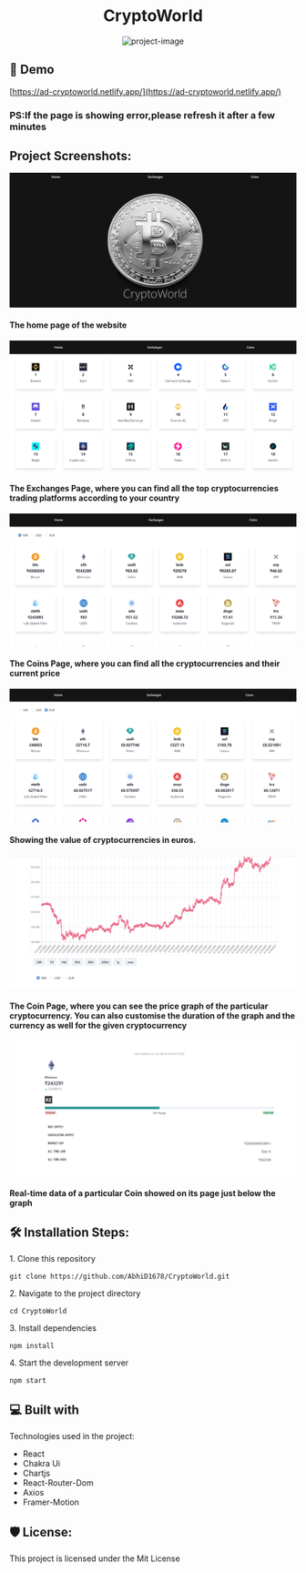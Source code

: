 <h1 align="center" id="title">CryptoWorld</h1>

<p align="center"><img src="https://socialify.git.ci/AbhiD1678/CryptoWorld/image?description=1&amp;descriptionEditable=A%20website%20to%20know%20real-time%20update%20about%20the%20crypto%20world%2C%20where%20you%20can%20find%20real-time%20update%20for%20cryptocurrencies%20and%20crypto%20trading%20platform%20&amp;language=1&amp;name=1&amp;owner=1&amp;theme=Light" alt="project-image"></p>

<h2>🚀 Demo</h2>

[https://ad-cryptoworld.netlify.app/](https://ad-cryptoworld.netlify.app/)
<h3>PS:If the page is showing error,please refresh it after a few minutes</h3>

<h2>Project Screenshots:</h2>

<img src="src/Assets/Capture.PNG" alt="project-screenshot" />
<p><h4>The home page of the website</h4></p>

<img src="src/Assets/Capture_2.PNG" alt="project-screenshot"/>
<p><h4>The Exchanges Page, where you can find all the top cryptocurrencies trading platforms according to your country </h4></p>

<img src="src/Assets/Capture3.PNG" alt="project-screenshot" />
<p><h4>The Coins Page, where you can find all the cryptocurrencies and their current price</h4></p>

<img src="src/Assets/4.PNG" alt="project-screenshot" />
<p><h4>Showing the value of cryptocurrencies in euros.</h4></p>

<img src="src/Assets/5.PNG" alt="project-screenshot" />
<p><h4>The Coin Page, where you can see the price graph of the particular cryptocurrency. You can also customise the duration of the graph and the currency as well for the given cryptocurrency</h4></p>

<img src="src/Assets/6.PNG" alt="project-screenshot" />
<p><h4> Real-time data of a particular Coin showed on its page just below the graph</h4></p>

<h2>🛠️ Installation Steps:</h2>

<p>1. Clone this repository</p>

```
git clone https://github.com/AbhiD1678/CryptoWorld.git
```

<p>2. Navigate to the project directory</p>

```
cd CryptoWorld
```

<p>3. Install dependencies</p>

```
npm install
```

<p>4. Start the development server</p>

```
npm start
```

  
  
<h2>💻 Built with</h2>

Technologies used in the project:

*   React
*   Chakra Ui
*   Chartjs
*   React-Router-Dom
*   Axios
*   Framer-Motion

<h2>🛡️ License:</h2>

This project is licensed under the Mit License
